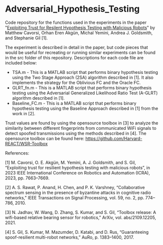 # Adversarial_Hypothesis_Testing
Code repository for the functions used in the experiments in the paper "[Exploiting Trust for Resilent Hypothesis Testing with Malicious Robots](https://arxiv.org/pdf/2303.04075.pdf)" by Matthew Cavorsi, Orhan Eren Akgün, Michal Yemini, Andrea J. Goldsmith, and Stephanie Gil [1].

The experiment is described in detail in the paper, but code pieces that would be useful for recreating or running similar experiments can be found in the src folder of this repository. Descriptions for each code file are included below:
* TSA.m - This is a MATLAB script that performs binary hypothesis testing using the Two Stage Approach (2SA) algorithm described in [1]. It also implements the strategy for the Oblivious FC and the Oracle FC.
* GLRT_fn.m - This is a MATLAB script that performs binary hypothesis testing using the Adversarial Generalized Likelihood Ratio Test (A-GLRT) algorithm described in [1].
* Baseline_FC.m - This is a MATLAB script that performs binary hypothesis testing using the Baseline Approach described in [1] from the work in [2].

Trust values are found by using the opensource toolbox in [3] to analyze the similarity between different fingerprints from communicated WiFi signals to detect spoofed transmissions using the methods described in [4]. The opensource toolbox can be found here: https://github.com/Harvard-REACT/WSR-Toolbox

References:

[1] M. Cavorsi, O. E. Akgün, M. Yemini, A. J. Goldsmith, and S. Gil, “Exploiting trust for resilient hypothesis testing with malicious robots”, in 2023 IEEE International Conference on Robotics and Automation (ICRA), 2023, pp. 7663–7669.

[2] A. S. Rawat, P. Anand, H. Chen, and P. K. Varshney, “Collaborative spectrum sensing in the presence of byzantine attacks in cognitive radio networks,” IEEE Transactions on Signal Processing, vol. 59, no. 2, pp. 774–786, 2010.

[3] N. Jadhav, W. Wang, D. Zhang, S. Kumar, and S. Gil, “Toolbox release: A wifi-based relative bearing sensor for robotics,” ArXiv, vol. abs/2109.12205, 2021.

[4] S. Gil, S. Kumar, M. Mazumder, D. Katabi, and D. Rus, “Guaranteeing spoof-resilient multi-robot networks,” AuRo, p. 1383–1400, 2017.
